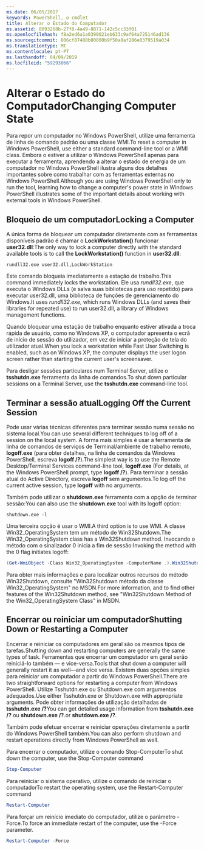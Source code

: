 ```yaml
---
ms.date: 06/05/2017
keywords: PowerShell, o cmdlet
title: Alterar o Estado do Computador
ms.assetid: 8093268b-27f8-4a49-8871-142c5cc33f01
ms.openlocfilehash: f8a2ed6a1a0390021eb633c9af64a725146ad136
ms.sourcegitcommit: 806cf87488b80800b9f50a8af286e8379519a034
ms.translationtype: MT
ms.contentlocale: pt-PT
ms.lasthandoff: 04/09/2019
ms.locfileid: "59293066"
---
```

# <a name="changing-computer-state"></a><span data-ttu-id="663b4-103">Alterar o Estado do Computador</span><span class="sxs-lookup"><span data-stu-id="663b4-103">Changing Computer State</span></span>

<span data-ttu-id="663b4-104">Para repor um computador no Windows PowerShell, utilize uma ferramenta de linha de comando padrão ou uma classe WMI.</span><span class="sxs-lookup"><span data-stu-id="663b4-104">To reset a computer in Windows PowerShell, use either a standard command-line tool or a WMI class.</span></span> <span data-ttu-id="663b4-105">Embora o estiver a utilizar o Windows PowerShell apenas para executar a ferramenta, aprendendo a alterar o estado de energia de um computador no Windows PowerShell ilustra alguns dos detalhes importantes sobre como trabalhar com as ferramentas externas no Windows PowerShell.</span><span class="sxs-lookup"><span data-stu-id="663b4-105">Although you are using Windows PowerShell only to run the tool, learning how to change a computer's power state in Windows PowerShell illustrates some of the important details about working with external tools in Windows PowerShell.</span></span>

## <a name="locking-a-computer"></a><span data-ttu-id="663b4-106">Bloqueio de um computador</span><span class="sxs-lookup"><span data-stu-id="663b4-106">Locking a Computer</span></span>

<span data-ttu-id="663b4-107">A única forma de bloquear um computador diretamente com as ferramentas disponíveis padrão é chamar o **LockWorkstation()** funcionar **user32.dll**:</span><span class="sxs-lookup"><span data-stu-id="663b4-107">The only way to lock a computer directly with the standard available tools is to call the **LockWorkstation()** function in **user32.dll**:</span></span>

```
rundll32.exe user32.dll,LockWorkStation
```

<span data-ttu-id="663b4-108">Este comando bloqueia imediatamente a estação de trabalho.</span><span class="sxs-lookup"><span data-stu-id="663b4-108">This command immediately locks the workstation.</span></span> <span data-ttu-id="663b4-109">Ele usa *rundll32.exe*, que executa o Windows DLLs (e salva suas bibliotecas para uso repetido) para executar user32.dll, uma biblioteca de funções de gerenciamento do Windows.</span><span class="sxs-lookup"><span data-stu-id="663b4-109">It uses *rundll32.exe*, which runs Windows DLLs (and saves their libraries for repeated use) to run user32.dll, a library of Windows management functions.</span></span>

<span data-ttu-id="663b4-110">Quando bloquear uma estação de trabalho enquanto estiver ativada a troca rápida de usuário, como no Windows XP, o computador apresenta o ecrã de início de sessão do utilizador, em vez de iniciar a proteção de tela do utilizador atual.</span><span class="sxs-lookup"><span data-stu-id="663b4-110">When you lock a workstation while Fast User Switching is enabled, such as on Windows XP, the computer displays the user logon screen rather than starting the current user's screensaver.</span></span>

<span data-ttu-id="663b4-111">Para desligar sessões particulares num Terminal Server, utilize o **tsshutdn.exe** ferramenta da linha de comandos.</span><span class="sxs-lookup"><span data-stu-id="663b4-111">To shut down particular sessions on a Terminal Server, use the **tsshutdn.exe** command-line tool.</span></span>

## <a name="logging-off-the-current-session"></a><span data-ttu-id="663b4-112">Terminar a sessão atual</span><span class="sxs-lookup"><span data-stu-id="663b4-112">Logging Off the Current Session</span></span>

<span data-ttu-id="663b4-113">Pode usar várias técnicas diferentes para terminar sessão numa sessão no sistema local.</span><span class="sxs-lookup"><span data-stu-id="663b4-113">You can use several different techniques to log off of a session on the local system.</span></span> <span data-ttu-id="663b4-114">A forma mais simples é usar a ferramenta de linha de comandos de serviços de Terminal/ambiente de trabalho remoto, **logoff.exe** (para obter detalhes, na linha de comandos da Windows PowerShell, escreva **logoff /?**).</span><span class="sxs-lookup"><span data-stu-id="663b4-114">The simplest way is to use the Remote Desktop/Terminal Services command-line tool, **logoff.exe** (For details, at the Windows PowerShell prompt, type **logoff /?**).</span></span> <span data-ttu-id="663b4-115">Para terminar a sessão atual do Active Directory, escreva **logoff** sem argumentos.</span><span class="sxs-lookup"><span data-stu-id="663b4-115">To log off the current active session, type **logoff** with no arguments.</span></span>

<span data-ttu-id="663b4-116">Também pode utilizar o **shutdown.exe** ferramenta com a opção de terminar sessão:</span><span class="sxs-lookup"><span data-stu-id="663b4-116">You can also use the **shutdown.exe** tool with its logoff option:</span></span>

```
shutdown.exe -l
```

<span data-ttu-id="663b4-117">Uma terceira opção é usar o WMI.</span><span class="sxs-lookup"><span data-stu-id="663b4-117">A third option is to use WMI.</span></span> <span data-ttu-id="663b4-118">A classe Win32_OperatingSystem tem um método de Win32Shutdown.</span><span class="sxs-lookup"><span data-stu-id="663b4-118">The Win32_OperatingSystem class has a Win32Shutdown method.</span></span> <span data-ttu-id="663b4-119">Invocando o método com o sinalizador 0 inicia a fim de sessão:</span><span class="sxs-lookup"><span data-stu-id="663b4-119">Invoking the method with the 0 flag initiates logoff:</span></span>

```powershell
(Get-WmiObject -Class Win32_OperatingSystem -ComputerName .).Win32Shutdown(0)
```

<span data-ttu-id="663b4-120">Para obter mais informações e para localizar outros recursos do método Win32Shutdown, consulte "Win32Shutdown método da classe Win32_OperatingSystem" no MSDN.</span><span class="sxs-lookup"><span data-stu-id="663b4-120">For more information, and to find other features of the Win32Shutdown method, see "Win32Shutdown Method of the Win32_OperatingSystem Class" in MSDN.</span></span>

## <a name="shutting-down-or-restarting-a-computer"></a><span data-ttu-id="663b4-121">Encerrar ou reiniciar um computador</span><span class="sxs-lookup"><span data-stu-id="663b4-121">Shutting Down or Restarting a Computer</span></span>

<span data-ttu-id="663b4-122">Encerrar e reiniciar os computadores em geral são os mesmos tipos de tarefas.</span><span class="sxs-lookup"><span data-stu-id="663b4-122">Shutting down and restarting computers are generally the same types of task.</span></span> <span data-ttu-id="663b4-123">Ferramentas que encerrar um computador em geral serão reiniciá-lo também — e vice-versa.</span><span class="sxs-lookup"><span data-stu-id="663b4-123">Tools that shut down a computer will generally restart it as well—and vice versa.</span></span> <span data-ttu-id="663b4-124">Existem duas opções simples para reiniciar um computador a partir do Windows PowerShell.</span><span class="sxs-lookup"><span data-stu-id="663b4-124">There are two straightforward options for restarting a computer from Windows PowerShell.</span></span> <span data-ttu-id="663b4-125">Utilize Tsshutdn.exe ou Shutdown.exe com argumentos adequados.</span><span class="sxs-lookup"><span data-stu-id="663b4-125">Use either Tsshutdn.exe or Shutdown.exe with appropriate arguments.</span></span> <span data-ttu-id="663b4-126">Pode obter informações de utilização detalhadas de **tsshutdn.exe /?**</span><span class="sxs-lookup"><span data-stu-id="663b4-126">You can get detailed usage information from **tsshutdn.exe /?**</span></span> <span data-ttu-id="663b4-127">ou **shutdown.exe /?**.</span><span class="sxs-lookup"><span data-stu-id="663b4-127">or **shutdown.exe /?**.</span></span>

<span data-ttu-id="663b4-128">Também pode efetuar encerrar e reiniciar operações diretamente a partir do Windows PowerShell também.</span><span class="sxs-lookup"><span data-stu-id="663b4-128">You can also perform shutdown and restart operations directly from Windows PowerShell as well.</span></span>

<span data-ttu-id="663b4-129">Para encerrar o computador, utilize o comando Stop-Computer</span><span class="sxs-lookup"><span data-stu-id="663b4-129">To shut down the computer, use the Stop-Computer command</span></span>

```powershell
Stop-Computer
```

<span data-ttu-id="663b4-130">Para reiniciar o sistema operativo, utilize o comando de reiniciar o computador</span><span class="sxs-lookup"><span data-stu-id="663b4-130">To restart the operating system, use the Restart-Computer command</span></span>

```powershell
Restart-Computer
```

<span data-ttu-id="663b4-131">Para forçar um reinício imediato do computador, utilize o parâmetro - Force.</span><span class="sxs-lookup"><span data-stu-id="663b4-131">To force an immediate restart of the computer, use the -Force parameter.</span></span>

```powershell
Restart-Computer -Force
```
